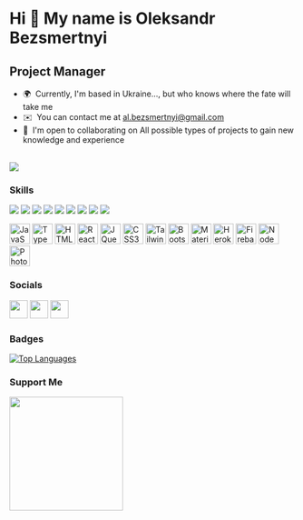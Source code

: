 
Hi 👋 My name is Oleksandr Bezsmertnyi
======================================

Project Manager
---------------

<!-- I've been learning to code for half a year, after switching careers from 3D-Artist . I started with HTML, but have really found a passion for frontend development... -->

*   🌍  Currently, I'm based in Ukraine..., but who knows where the fate will take me
*   ✉️  You can contact me at [al.bezsmertnyi@gmail.com](mailto:al.bezsmertnyi@gmail.com)
*   🤝  I'm open to collaborating on All possible types of projects to gain new knowledge and experience
<br>
<a href="https://www.github.com/AllroadDev" target="_blank" rel="noreferrer"> <img src="https://img.shields.io/github/followers/AllroadDev?logo=github&amp;style=for-the-badge&amp;color=0891b2&amp;labelColor=1c1917" class="object-scale-down">
</a>

### Skills 

<p align="left">
<img src="https://img.icons8.com/color/36/000000/jira.png"/>
<img src="https://img.icons8.com/fluency/36/000000/confluence.png"/>
<img src="https://img.icons8.com/external-flaticons-lineal-color-flat-icons/38/000000/external-agile-agile-flaticons-lineal-color-flat-icons-6.png"/>
<img src="https://img.icons8.com/external-flaticons-flat-flat-icons/38/000000/external-kanban-project-management-flaticons-flat-flat-icons-2.png"/>
<img src="https://img.icons8.com/external-flaticons-flat-flat-icons/38/000000/external-scrum-agile-flaticons-flat-flat-icons-2.png"/>
<img src="https://img.icons8.com/external-flaticons-lineal-color-flat-icons/38/000000/external-waterfall-infographic-flaticons-lineal-color-flat-icons-3.png"/>
<img src="https://img.icons8.com/ios/38/000000/notion.png"/>
<img src="https://img.icons8.com/external-microdots-premium-microdot-graphic/38/000000/external-chart-chart-graph-microdots-premium-microdot-graphic.png"/>
<img src="https://img.icons8.com/color/44/000000/trello.png"/>

<a href="https://developer.mozilla.org/en-US/docs/Web/JavaScript" target="_blank" rel="noreferrer"><img src="https://raw.githubusercontent.com/danielcranney/readme-generator/main/public/icons/skills/javascript-colored.svg" width="36" height="36" alt="JavaScript" /></a>
<a href="https://www.typescriptlang.org/" target="_blank" rel="noreferrer"><img src="https://raw.githubusercontent.com/danielcranney/readme-generator/main/public/icons/skills/typescript-colored.svg" width="36" height="36" alt="TypeScript" /></a>
<a href="https://developer.mozilla.org/en-US/docs/Glossary/HTML5" target="_blank" rel="noreferrer"><img src="https://raw.githubusercontent.com/danielcranney/readme-generator/main/public/icons/skills/html5-colored.svg" width="36" height="36" alt="HTML5" /></a>
<a href="https://reactjs.org/" target="_blank" rel="noreferrer"><img src="https://raw.githubusercontent.com/danielcranney/readme-generator/main/public/icons/skills/react-colored.svg" width="36" height="36" alt="React" /></a>
<a href="https://jquery.com/" target="_blank" rel="noreferrer"><img src="https://raw.githubusercontent.com/danielcranney/readme-generator/main/public/icons/skills/jquery-colored.svg" width="36" height="36" alt="JQuery" /></a>
<a href="https://www.w3.org/TR/CSS/#css" target="_blank" rel="noreferrer"><img src="https://raw.githubusercontent.com/danielcranney/readme-generator/main/public/icons/skills/css3-colored.svg" width="36" height="36" alt="CSS3" /></a>
<a href="https://tailwindcss.com/" target="_blank" rel="noreferrer"><img src="https://raw.githubusercontent.com/danielcranney/readme-generator/main/public/icons/skills/tailwindcss-colored.svg" width="36" height="36" alt="TailwindCSS" /></a>
<a href="https://getbootstrap.com/" target="_blank" rel="noreferrer"><img src="https://raw.githubusercontent.com/danielcranney/readme-generator/main/public/icons/skills/bootstrap-colored.svg" width="36" height="36" alt="Bootstrap" /></a>
<a href="https://mui.com/" target="_blank" rel="noreferrer"><img src="https://raw.githubusercontent.com/danielcranney/readme-generator/main/public/icons/skills/materialui-colored.svg" width="36" height="36" alt="Material UI" /></a>
<a href="https://www.heroku.com/" target="_blank" rel="noreferrer"><img src="https://raw.githubusercontent.com/danielcranney/readme-generator/main/public/icons/skills/heroku-colored.svg" width="36" height="36" alt="Heroku" /></a>
<a href="https://firebase.google.com/" target="_blank" rel="noreferrer"><img src="https://raw.githubusercontent.com/danielcranney/readme-generator/main/public/icons/skills/firebase-colored.svg" width="36" height="36" alt="Firebase" /></a>
<a href="https://nodejs.org/en/" target="_blank" rel="noreferrer"><img src="https://raw.githubusercontent.com/danielcranney/readme-generator/main/public/icons/skills/nodejs-colored.svg" width="36" height="36" alt="NodeJS" /></a>
<a href="https://www.adobe.com/uk/products/photoshop.html" target="_blank" rel="noreferrer"><img src="https://raw.githubusercontent.com/danielcranney/readme-generator/main/public/icons/skills/photoshop-colored.svg" width="36" height="36" alt="Photoshop" /></a>
</p>
                    
### Socials            
              
<p align="left">
                          
<p> <a href="https://www.github.com/AllroadDev" target="_blank" rel="noreferrer"><img src="https://raw.githubusercontent.com/danielcranney/readme-generator/main/public/icons/socials/github.svg" width="32" height="32" /></a> <a href="http://www.instagram.com/alex_bezsmertnyi" target="_blank" rel="noreferrer"><img src="https://raw.githubusercontent.com/danielcranney/readme-generator/main/public/icons/socials/instagram.svg" width="32" height="32" /></a> <a href="https://www.linkedin.com/in/oleksandr-bezsmertnyi/" target="_blank" rel="noreferrer"><img src="https://raw.githubusercontent.com/danielcranney/readme-generator/main/public/icons/socials/linkedin.svg" width="32" height="32" /></a></p>

### Badges
<a href="https://github.com/AllroadDev" align="left"><img src="https://github-readme-stats.vercel.app/api/top-langs/?username=AllroadDev&langs_count=10&title_color=0891b2&text_color=ffffff&icon_color=0891b2&bg_color=1c1917&hide_border=true&locale=en&custom_title=Top%20%Languages" alt="Top Languages" /></a>

### Support Me

<a href="https://www.buymeacoffee.com/albezs"><img src="https://cdn.buymeacoffee.com/buttons/v2/default-yellow.png" width="200" /></a>




